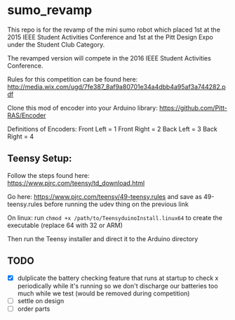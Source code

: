 # sumo_revamp

This repo is for the revamp of the mini sumo robot which placed 1st at the 2015 IEEE Student Activities Conference and 1st at the Pitt Design Expo under the Student Club Category.

The revamped version will compete in the 2016 IEEE Student Activities Conference.

Rules for this competition can be found here: http://media.wix.com/ugd/7fe387_8af9a80701e34a4dbb4a95af3a744282.pdf

Clone this mod of encoder into your Arduino library: https://github.com/Pitt-RAS/Encoder



Definitions of Encoders:
Front Left = 1
Front Right = 2
Back Left = 3
Back Right = 4

## Teensy Setup:

Follow the steps found here: https://www.pjrc.com/teensy/td_download.html

Go here: https://www.pjrc.com/teensy/49-teensy.rules and save as 49-teensy.rules before running the udev thing on the previous link

On linux: run `chmod +x /path/to/TeensyduinoInstall.linux64` to create the executable (replace 64 with 32 or ARM)

Then run the Teensy installer and direct it to the Arduino directory

## TODO
* [x] dulplicate the battery checking feature that runs at startup to check x periodically while it's running so we don't discharge our batteries too much while we test (would be removed during competition)
* [ ] settle on design 
* [ ] order parts
